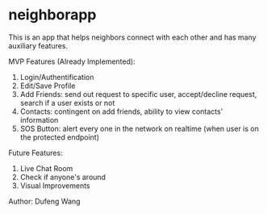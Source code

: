 # neighborapp

This is an app that helps neighbors connect with each other and has many auxiliary features.

MVP Features (Already Implemented):
 1. Login/Authentification
 2. Edit/Save Profile
 3. Add Friends: send out request to specific user, accept/decline request, search if a user exists or not
 4. Contacts: contingent on add friends, ability to view contacts' information
 5. SOS Button: alert every one in the network on realtime (when user is on the protected endpoint)

Future Features:
 1. Live Chat Room
 2. Check if anyone's around
 3. Visual Improvements


Author: Dufeng Wang
